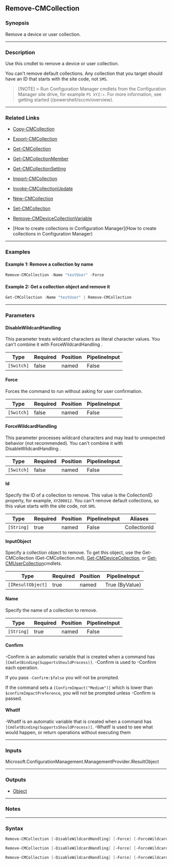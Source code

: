 Remove-CMCollection
-------------------




### Synopsis
Remove a device or user collection.



---


### Description

Use this cmdlet to remove a device or user collection.



You can't remove default collections. Any collection that you target should have an ID that starts with the site code, not `SMS`.



> [!NOTE] > Run Configuration Manager cmdlets from the Configuration Manager site drive, for example `PS XYZ:>`. For more information, see getting started (/powershell/sccm/overview).



---


### Related Links
* [Copy-CMCollection](Copy-CMCollection)



* [Export-CMCollection](Export-CMCollection)



* [Get-CMCollection](Get-CMCollection)



* [Get-CMCollectionMember](Get-CMCollectionMember)



* [Get-CMCollectionSetting](Get-CMCollectionSetting)



* [Import-CMCollection](Import-CMCollection)



* [Invoke-CMCollectionUpdate](Invoke-CMCollectionUpdate)



* [New-CMCollection](New-CMCollection)



* [Set-CMCollection](Set-CMCollection)



* [Remove-CMDeviceCollectionVariable](Remove-CMDeviceCollectionVariable)



* [How to create collections in Configuration Manager](How to create collections in Configuration Manager)





---


### Examples
#### Example 1: Remove a collection by name
```PowerShell
Remove-CMCollection -Name "testUser" -Force
```

#### Example 2: Get a collection object and remove it
```PowerShell
Get-CMCollection -Name "testUser" | Remove-CMCollection
```



---


### Parameters
#### **DisableWildcardHandling**

This parameter treats wildcard characters as literal character values. You can't combine it with ForceWildcardHandling .






|Type      |Required|Position|PipelineInput|
|----------|--------|--------|-------------|
|`[Switch]`|false   |named   |False        |



#### **Force**

Forces the command to run without asking for user confirmation.






|Type      |Required|Position|PipelineInput|
|----------|--------|--------|-------------|
|`[Switch]`|false   |named   |False        |



#### **ForceWildcardHandling**

This parameter processes wildcard characters and may lead to unexpected behavior (not recommended). You can't combine it with DisableWildcardHandling .






|Type      |Required|Position|PipelineInput|
|----------|--------|--------|-------------|
|`[Switch]`|false   |named   |False        |



#### **Id**

Specify the ID of a collection to remove. This value is the CollectionID property, for example, `XYZ00012`. You can't remove default collections, so this value starts with the site code, not `SMS`.






|Type      |Required|Position|PipelineInput|Aliases     |
|----------|--------|--------|-------------|------------|
|`[String]`|true    |named   |False        |CollectionId|



#### **InputObject**

Specify a collection object to remove. To get this object, use the Get-CMCollection (Get-CMCollection.md), [Get-CMDeviceCollection](Get-CMDeviceCollection.md), or [Get-CMUserCollection](Get-CMUserCollection.md)cmdlets.






|Type             |Required|Position|PipelineInput |
|-----------------|--------|--------|--------------|
|`[IResultObject]`|true    |named   |True (ByValue)|



#### **Name**

Specify the name of a collection to remove.






|Type      |Required|Position|PipelineInput|
|----------|--------|--------|-------------|
|`[String]`|true    |named   |False        |



#### **Confirm**
-Confirm is an automatic variable that is created when a command has ```[CmdletBinding(SupportsShouldProcess)]```.
-Confirm is used to -Confirm each operation.

If you pass ```-Confirm:$false``` you will not be prompted.


If the command sets a ```[ConfirmImpact("Medium")]``` which is lower than ```$confirmImpactPreference```, you will not be prompted unless -Confirm is passed.

#### **WhatIf**
-WhatIf is an automatic variable that is created when a command has ```[CmdletBinding(SupportsShouldProcess)]```.
-WhatIf is used to see what would happen, or return operations without executing them


---


### Inputs
Microsoft.ConfigurationManagement.ManagementProvider.IResultObject





---


### Outputs
* [Object](https://learn.microsoft.com/en-us/dotnet/api/System.Object)






---


### Notes




---


### Syntax
```PowerShell
Remove-CMCollection [-DisableWildcardHandling] [-Force] [-ForceWildcardHandling] -Id <String> [-Confirm] [-WhatIf] [<CommonParameters>]
```
```PowerShell
Remove-CMCollection [-DisableWildcardHandling] [-Force] [-ForceWildcardHandling] -InputObject <IResultObject> [-Confirm] [-WhatIf] [<CommonParameters>]
```
```PowerShell
Remove-CMCollection [-DisableWildcardHandling] [-Force] [-ForceWildcardHandling] -Name <String> [-Confirm] [-WhatIf] [<CommonParameters>]
```
